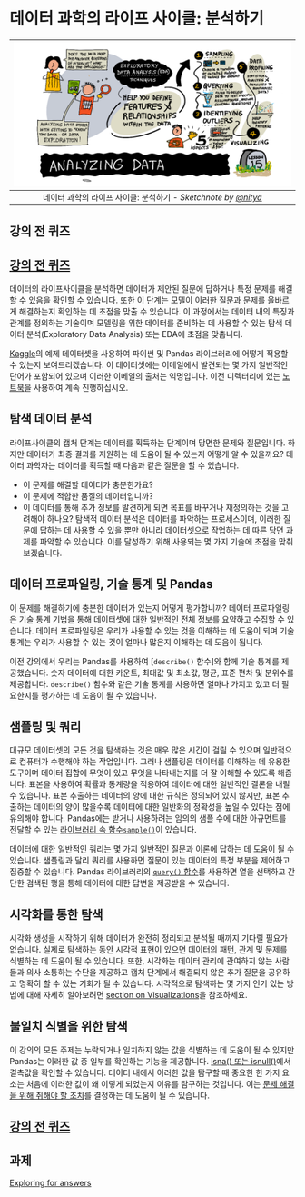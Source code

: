 # 데이터 과학의 라이프 사이클: 분석하기

|![ Sketchnote by [(@sketchthedocs)](https://sketchthedocs.dev) ](../../../sketchnotes/15-Analyzing.png)|
|:---:|
| 데이터 과학의 라이프 사이클: 분석하기 - _Sketchnote by [@nitya](https://twitter.com/nitya)_ |

## 강의 전 퀴즈

## [강의 전 퀴즈](https://red-bay-0a991ec0f.1.azurestaticapps.net/quiz/28)

데이터의 라이프사이클을 분석하면 데이터가 제안된 질문에 답하거나 특정 문제를 해결할 수 있음을 확인할 수 있습니다. 또한 이 단계는 모델이 이러한 질문과 문제를 올바르게 해결하는지 확인하는 데 초점을 맞출 수 있습니다. 이 과정에서는 데이터 내의 특징과 관계를 정의하는 기술이며 모델링을 위한 데이터를 준비하는 데 사용할 수 있는 탐색 데이터 분석(Exploratory Data Analysis) 또는 EDA에 초점을 맞춥니다.

 [Kaggle](https://www.kaggle.com/balaka18/email-spam-classification-dataset-csv/version/1)의 예제 데이터셋을 사용하여 파이썬 및 Pandas 라이브러리에 어떻게 적용할 수 있는지 보여드리겠습니다. 이 데이터셋에는 이메일에서 발견되는 몇 가지 일반적인 단어가 포함되어 있으며 이러한 이메일의 출처는 익명입니다. 이전 디렉터리에 있는 [노트북](../notebook.ipynb)을 사용하여 계속 진행하십시오.

## 탐색 데이터 분석

라이프사이클의 캡처 단계는 데이터를 획득하는 단계이며 당면한 문제와 질문입니다. 하지만 데이터가 최종 결과를 지원하는 데 도움이 될 수 있는지 어떻게 알 수 있을까요?
데이터 과학자는 데이터를 획득할 때 다음과 같은 질문을 할 수 있습니다.
- 이 문제를 해결할 데이터가 충분한가요?
- 이 문제에 적합한 품질의 데이터입니까?
- 이 데이터를 통해 추가 정보를 발견하게 되면 목표를 바꾸거나 재정의하는 것을 고려해야 하나요?
탐색적 데이터 분석은 데이터를 파악하는 프로세스이며, 이러한 질문에 답하는 데 사용할 수 있을 뿐만 아니라 데이터셋으로 작업하는 데 따른 당면 과제를 파악할 수 있습니다. 이를 달성하기 위해 사용되는 몇 가지 기술에 초점을 맞춰보겠습니다.

## 데이터 프로파일링, 기술 통계 및 Pandas
이 문제를 해결하기에 충분한 데이터가 있는지 어떻게 평가합니까? 데이터 프로파일링은 기술 통계 기법을 통해 데이터셋에 대한 일반적인 전체 정보를 요약하고 수집할 수 있습니다. 데이터 프로파일링은 우리가 사용할 수 있는 것을 이해하는 데 도움이 되며 기술 통계는 우리가 사용할 수 있는 것이 얼마나 많은지 이해하는 데 도움이 됩니다.

이전 강의에서 우리는 Pandas를 사용하여 [`describe()` 함수]와 함께 기술 통계를 제공했습니다. 숫자 데이터에 대한 카운트, 최대값 및 최소값, 평균, 표준 편차 및 분위수를 제공합니다. `describe()` 함수와 같은 기술 통계를 사용하면 얼마나 가지고 있고 더 필요한지를 평가하는 데 도움이 될 수 있습니다.

## 샘플링 및 쿼리
대규모 데이터셋의 모든 것을 탐색하는 것은 매우 많은 시간이 걸릴 수 있으며 일반적으로 컴퓨터가 수행해야 하는 작업입니다. 그러나 샘플링은 데이터를 이해하는 데 유용한 도구이며 데이터 집합에 무엇이 있고 무엇을 나타내는지를 더 잘 이해할 수 있도록 해줍니다. 표본을 사용하여 확률과 통계량을 적용하여 데이터에 대한 일반적인 결론을 내릴 수 있습니다. 표본 추출하는 데이터의 양에 대한 규칙은 정의되어 있지 않지만, 표본 추출하는 데이터의 양이 많을수록 데이터에 대한 일반화의 정확성을 높일 수 있다는 점에 유의해야 합니다.
Pandas에는 받거나 사용하려는 임의의 샘플 수에 대한 아규먼트를 전달할 수 있는 [라이브러리 속 함수`sample()`](https://pandas.pydata.org/pandas-docs/stable/reference/api/pandas.DataFrame.sample.html)이 있습니다.

데이터에 대한 일반적인 쿼리는 몇 가지 일반적인 질문과 이론에 답하는 데 도움이 될 수 있습니다. 샘플링과 달리 쿼리를 사용하면 질문이 있는 데이터의 특정 부분을 제어하고 집중할 수 있습니다.
Pandas 라이브러리의 [`query()` 함수](https://pandas.pydata.org/pandas-docs/stable/reference/api/pandas.DataFrame.query.html)를 사용하면 열을 선택하고 간단한 검색된 행을 통해 데이터에 대한 답변을 제공받을 수 있습니다.

## 시각화를 통한 탐색
시각화 생성을 시작하기 위해 데이터가 완전히 정리되고 분석될 때까지 기다릴 필요가 없습니다. 실제로 탐색하는 동안 시각적 표현이 있으면 데이터의 패턴, 관계 및 문제를 식별하는 데 도움이 될 수 있습니다. 또한, 시각화는 데이터 관리에 관여하지 않는 사람들과 의사 소통하는 수단을 제공하고 캡처 단계에서 해결되지 않은 추가 질문을 공유하고 명확히 할 수 있는 기회가 될 수 있습니다. 시각적으로 탐색하는 몇 가지 인기 있는 방법에 대해 자세히 알아보려면 [section on Visualizations](3-Data-Visualization/README.md)을 참조하세요.

## 불일치 식별을 위한 탐색
이 강의의 모든 주제는 누락되거나 일치하지 않는 값을 식별하는 데 도움이 될 수 있지만 Pandas는 이러한 값 중 일부를 확인하는 기능을 제공합니다. [isna() 또는 isnull()](https://pandas.pydata.org/pandas-docs/stable/reference/api/pandas.isna.html)에서 결측값을 확인할 수 있습니다. 데이터 내에서 이러한 값을 탐구할 때 중요한 한 가지 요소는 처음에 이러한 값이 왜 이렇게 되었는지 이유를 탐구하는 것입니다. 이는 [문제 해결을 위해 취해야 할 조치](2-Working-With-Data\08-data-preparation/notebook.ipynb)를 결정하는 데 도움이 될 수 있습니다.

## [강의 전 퀴즈](https://red-bay-0a991ec0f.1.azurestaticapps.net/quiz/27)

## 과제

[Exploring for answers](assignment.ko.md)
